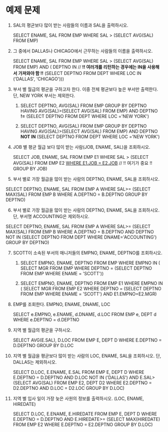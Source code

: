 # 예제 문제

1. SAL의 평균보다 많이 받는 사람들의 이름과 SAL을 출력하시오.

   SELECT ENAME, SAL FROM EMP
   WHERE SAL > (SELECT AVG(SAL) FROM EMP)

   

2. 그 중에서 DALLAS나 CHICAGO에서 근무하는 사람들의 이름을 출력하시오.

   SELECT ENAME, SAL FROM EMP
   WHERE SAL > (SELECT AVG(SAL) FROM EMP)
   AND (
   DEPTNO IN  //  **!! 여러개를 리턴하는 경우에는 IN을 사용해서 가져와야 함 !!**
   (SELECT DEPTNO FROM DEPT WHERE LOC IN ('DALLAS', 'CHICAGO')))

   

3. 부서 별 월급의 평균을 구하고자 한다. 이중 전체 평균보다 높은 부서만 출력한다. 단, NEW YORK 부서는 제외한다.

   1) SELECT DEPTNO, AVG(SAL) FROM EMP
   GROUP BY DEPTNO
   HAVING AVG(SAL)>(SELECT AVG(SAL) FROM EMP)
   AND DEPTNO **!=** (SELECT DEPTNO FROM DEPT WHERE LOC ='NEW YORK')

   

   2) SELECT DEPTNO, AVG(SAL) FROM EMP
   GROUP BY DEPTNO
   HAVING AVG(SAL)>(SELECT AVG(SAL) FROM EMP)
   AND DEPTNO **NOT IN** (SELECT DEPTNO FROM DEPT WHERE LOC ='NEW YORK')

   

4. JOB 별 평균 월급 보다 많이 받는 사람(JOB, ENAME, SAL)을 조회하시오.

   SELECT JOB, ENAME, SAL FROM EMP E1
   WHERE SAL >
   (SELECT AVG(SAL) FROM EMP E2
   <u>WHERE E1.JOB = E2.JOB</u> // !! 여기가 중요 !!
   GROUP BY JOB)

   

5.  부서 별로 가장 월급을 많이 받는 사람의 DEPTNO, ENAME, SAL을 조회하시오.

   SELECT DEPTNO, ENAME, SAL FROM EMP A
   WHERE SAL>=
   (SELECT MAX(SAL) FROM EMP B
   WHERE A.DEPTNO = B.DEPTNO
   GROUP BY DEPTNO)

   

6.  부서 별로 가장 월급을 많이 받는 사람의 DEPTNO, ENAME, SAL을 조회하시오. 단, 부서명 ACCOUNTING은 제외하시오.

   SELECT DEPTNO, ENAME, SAL FROM EMP A
   WHERE SAL>=
   (SELECT MAX(SAL) FROM EMP B
   WHERE A.DEPTNO = B.DEPTNO
   AND DEPTNO NOT IN (SELECT DEPTNO FROM DEPT WHERE DNAME='ACCOUNTING')
   GROUP BY DEPTNO)

   

7. SCOTT이 소속된 부서의 매니저들의 EMPNO, ENAME, DEPTNO를 조회하시오.

   1) SELECT EMPNO, ENAME, DEPTNO FROM EMP 
   WHERE EMPNO IN (
   SELECT MGR FROM EMP
   WHERE DEPTNO =
   (SELECT DEPTNO FROM EMP WHERE ENAME = 'SCOTT'))

   

   2) SELECT EMPNO, ENAME, DEPTNO FROM EMP E1
   WHERE EMPNO IN (
   SELECT MGR FROM EMP E2
   WHERE DEPTNO =
   (SELECT DEPTNO FROM EMP WHERE ENAME = 'SCOTT')
   AND E1.EMPNO=E2.MGR)



8. EMP를 조회한다. EMPNO, ENAME, DNAME, LOC

   SELECT e.EMPNO, e.ENAME, d.DNAME, d.LOC FROM EMP e, DEPT d
   WHERE e.DEPTNO = d.DEPTNO

   

9. 지역 별 월급의 평균을 구하시오.

   SELECT AVG(E.SAL), D.LOC FROM EMP E, DEPT D
   WHERE E.DEPTNO = D.DEPTNO
   GROUP BY D.LOC

   

10. 지역 별 월급을 평균보다 많이 받는 사람의 LOC, ENAME, SAL을 조회하시오. 단, DALLAS는 제외하시오.

    SELECT D.LOC, E.ENAME, E.SAL FROM EMP E, DEPT D
    WHERE E.DEPTNO = D.DEPTNO
    AND D.LOC NOT IN ('DALLAS')
    AND E.SAL> 
    (SELECT AVG(SAL) FROM EMP E2, DEPT D2
    WHERE E2.DEPTNO = D2.DEPTNO
    AND D.LOC = D2.LOC
     GROUP BY D.LOC)



11. 지역 별 입사 일이 가장 늦은 사원의 정보를 출력하시오. (LOC, ENAME, HIREDATE)

    SELECT D.LOC, E.ENAME, E.HIREDATE FROM EMP E, DEPT D
    WHERE E.DEPTNO = D.DEPTNO
    AND E.HIREDATE>=
    (SELECT MAX(HIREDATE) FROM EMP E2
    WHERE E.DEPTNO = E2.DEPTNO
    GROUP BY D.LOC)

